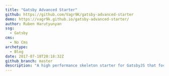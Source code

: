 ```yaml
---
title: "Gatsby Advanced Starter"
github: https://github.com/Vagr9K/gatsby-advanced-starter
demo: https://vagr9k.github.io/gatsby-advanced-starter/
author: Ruben Harutyunyan
ssg:
  - Gatsby
cms:
  - No Cms
archetype:
  - Blog
date: 2017-07-18T20:18:32Z
github_branch: master
description: "A high performance skeleton starter for GatsbyJS that focuses on SEO/Social features/development environment."
---
```

